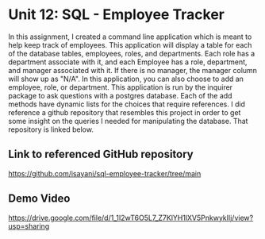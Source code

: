 # Unit 12: SQL - Employee Tracker

In this assignment, I created a command line application which is meant to help keep track of employees. This application will display a table for each of the database tables, employees, roles, and departments. Each role has a department associate with it, and each Employee has a role, department, and manager associated with it. If there is no manager, the manager column will show up as "N/A". In this application, you can also choose to add an employee, role, or department. This application is run by the inquirer package to ask questions with a postgres database. Each of the add methods have dynamic lists for the choices that require references.
I did reference a github repository that resembles this project in order to get some insight on the queries I needed for manipulating the database. That repository is linked below.

## Link to referenced GitHub repository

https://github.com/isayani/sql-employee-tracker/tree/main 

## Demo Video

https://drive.google.com/file/d/1_1I2wT6O5L7_Z7KlYH1lXV5PnkwykIlj/view?usp=sharing 